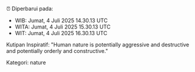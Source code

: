 ⏰ Diperbarui pada:
- WIB: Jumat, 4 Juli 2025 14.30.13 UTC
- WITA: Jumat, 4 Juli 2025 15.30.13 UTC
- WIT: Jumat, 4 Juli 2025 16.30.13 UTC

Kutipan Inspiratif:
"Human nature is potentially aggressive and destructive and potentially orderly and constructive."


Kategori: nature

